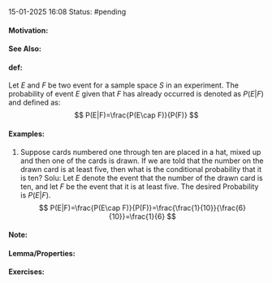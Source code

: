 15-01-2025 16:08
Status: #pending
#### Motivation:
#### See Also:
#### def:
Let $E\text{ and }F$ be two event for a sample space $S$ in an experiment. The probability of event $E$ given that $F$ has already occurred is denoted as $P(E|F)$ and defined as: $$
P(E|F)=\frac{P(E\cap F)}{P(F)}
$$
#### Examples:
1. Suppose cards numbered one through ten are placed in a hat, mixed up and then one of the cards is drawn. If we are told that the number on the drawn card is at least five, then what is the conditional probability that it is ten?
	Solu: Let $E$ denote the event that the number of the drawn card is ten, and let $F$ be the event that it is at least five. The desired Probability is $P(E|F)$. $$
P(E|F)=\frac{P(E\cap F)}{P(F)}=\frac{\frac{1}{10}}{\frac{6}{10}}=\frac{1}{6}
$$

#### Note:
#### Lemma/Properties:
#### Exercises: